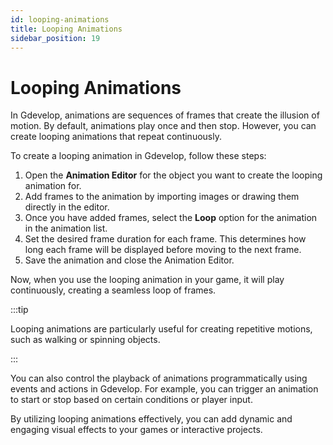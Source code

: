 ```yaml
---
id: looping-animations
title: Looping Animations
sidebar_position: 19
---
```


# Looping Animations

In Gdevelop, animations are sequences of frames that create the illusion of motion. By default, animations play once and then stop. However, you can create looping animations that repeat continuously.

To create a looping animation in Gdevelop, follow these steps:

1. Open the **Animation Editor** for the object you want to create the looping animation for.
2. Add frames to the animation by importing images or drawing them directly in the editor.
3. Once you have added frames, select the **Loop** option for the animation in the animation list.
4. Set the desired frame duration for each frame. This determines how long each frame will be displayed before moving to the next frame.
5. Save the animation and close the Animation Editor.

Now, when you use the looping animation in your game, it will play continuously, creating a seamless loop of frames.

:::tip

Looping animations are particularly useful for creating repetitive motions, such as walking or spinning objects.

:::

You can also control the playback of animations programmatically using events and actions in Gdevelop. For example, you can trigger an animation to start or stop based on certain conditions or player input.

By utilizing looping animations effectively, you can add dynamic and engaging visual effects to your games or interactive projects.
